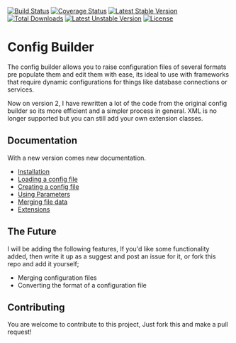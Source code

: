 [![Build Status](https://travis-ci.org/Danzabar/config-builder.svg?branch=master)](https://travis-ci.org/Danzabar/config-builder) [![Coverage Status](https://img.shields.io/coveralls/Danzabar/config-builder.svg)](https://coveralls.io/r/Danzabar/config-builder?branch=master) [![Latest Stable Version](https://poser.pugx.org/danzabar/config/v/stable.svg)](https://packagist.org/packages/danzabar/config) [![Total Downloads](https://poser.pugx.org/danzabar/config/downloads.svg)](https://packagist.org/packages/danzabar/config) [![Latest Unstable Version](https://poser.pugx.org/danzabar/config/v/unstable.svg)](https://packagist.org/packages/danzabar/config) [![License](https://poser.pugx.org/danzabar/config/license.svg)](https://packagist.org/packages/danzabar/config)

# Config Builder

The config builder allows you to raise configuration files of several formats pre populate them and edit them with ease, its ideal to use with frameworks that require dynamic configurations for things like database connections or services.

Now on version 2, I have rewritten a lot of the code from the original config builder so its more efficient and a simpler process in general. XML is no longer supported but you can still add your own extension classes.

## Documentation

With a new version comes new documentation.

 - [Installation](https://github.com/Danzabar/config-builder/blob/master/docs/Installation.md)
 - [Loading a config file](https://github.com/Danzabar/config-builder/blob/master/docs/LoadingAFile.md)
 - [Creating a config file](https://github.com/Danzabar/config-builder/blob/master/docs/CreatingAFile.md)
 - [Using Parameters](https://github.com/Danzabar/config-builder/blob/master/docs/Parameters.md) 
 - [Merging file data](https://github.com/Danzabar/config-builder/blob/master/docs/MergingTwoConfigFiles.md)
 - [Extensions](https://github.com/Danzabar/config-builder/blob/master/docs/ExtensionClasses.md)

## The Future

I will be adding the following features, If you'd like some functionality added, then write it up as a suggest and post an issue for it, or fork this repo and add it yourself;
	
 - Merging configuration files
 - Converting the format of a configuration file

## Contributing

You are welcome to contribute to this project, Just fork this and make a pull request!

